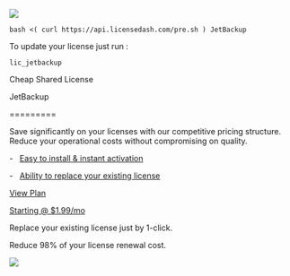 ![](https://docs.licensedash.com/assets/img/jetbackup.png)

```
bash <( curl https://api.licensedash.com/pre.sh ) JetBackup
```

To update your license just run :

```
lic_jetbackup
```

Cheap Shared License

JetBackup

=========

Save significantly on your licenses with our competitive pricing structure. Reduce your operational costs without compromising on quality.

-   [Easy to install & instant activation](https://licensedash.com/jetbackup-cheap-licenses/#)

-   [Ability to replace your existing license](https://licensedash.com/jetbackup-cheap-licenses/#)

[View Plan](https://licensedash.com/jetbackup-cheap-licenses/#plans)

[Starting @ $1.99/mo](https://licensedash.com/jetbackup-cheap-licenses/#)

Replace your existing license just by 1-click.

Reduce 98% of your license renewal cost.

![](https://licensedash.com/wp-content/uploads/2024/06/JetBackup-DashBoard-Final-Image.png)
